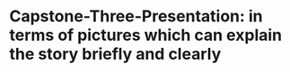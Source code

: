 # Capstone-Three-Presentation: in terms of pictures which can explain the story briefly and clearly
